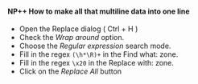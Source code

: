 

#### NP++ How to make all that multiline data into one line

- Open the Replace dialog ( Ctrl + H )
- Check the *Wrap around* option.
- Choose the *Regular expression* search mode.
- Fill in the regex ```(\h*\R)+``` in the Find what: zone.
- Fill in the regex ```\x20``` in the Replace with: zone.
- Click on the *Replace All* button
